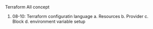 Terraform All concept
1. 08-10: Terraform configuratin language
  a. Resources 
  b. Provider
  c. Block
  d. environment variable setup
